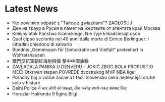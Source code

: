 # Latest News
-  Kto powinien odpaść z "Tańca z gwiazdami"? ZAGŁOSUJ
-  Ден на траур в Русия в памет на жертвите от атентата край Москва
-  Kolejny atak Państwa Islamskiego. Nie żyje kilkadziesiąt osób
-  Quel cippo scolorito nei 40 anni dalla morte di Enrico Berlinguer: i cittadini chiedono di salvarlo
-  Bündnis „Gemeinsam für Demokratie und Vielfalt“ protestiert in Wolfratshausen
-  葉門反抗軍朝紅海射飛彈 擊中中國油輪
-  ZAVLADALA PANIKA U DENVERU - JOKIĆ ZBOG BOLA PROPUSTIO MEČ! Otkriven stepen POVREDE dvostrukog MVP NBA lige!
-  Pořádný boj o voliče začne až teď. Slovensko čeká nejtěsnější druhé kolo v historii
-  Delhi Police ने चार लोगों को पकड़ा, तीन करोड़ रुपये नकद बरामद किए
-  Horozlar Hakkında 9 İlginç Bilgi
